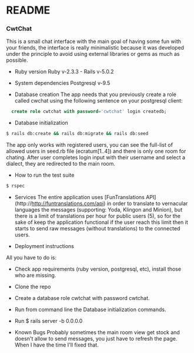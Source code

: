 # README

### CwtChat
This is a small chat interface with the main goal of having some fun with your friends, the interface is really minimalistic because it was developed under the principle to avoid using external libraries or gems as much as possible.

* Ruby version
Ruby v-2.3.3 - Rails v-5.0.2

* System dependencies
Postgresql v-9.5

* Database creation
The app needs that you previously create a role called cwchat using the following sentence on your postgresql client:

```sql
  create role cwtchat with password='cwtchat' login createdb;
```

* Database initialization
```sh
$ rails db:create && rails db:migrate && rails db:seed
```
The app only works with registered users, you can see the full-list of allowed users in seed.rb file (ecratum[1..4]) and there is only one room for chating. After user completes login input with their username and select a dialect, they are redirected to the main room.

* How to run the test suite
```sh
$ rspec
```

* Services
The entire application uses [FunTranslations API] (http://http://funtranslations.com/api) in order to translate to vernacular languages the messages (supporting: Yoda, Klingon and Minion), but there is a limit of translations per hour for public users (5), so for the sake of keep the application functional if the user reach this limit then it starts to send raw messages (without translations) to the connected users.

* Deployment instructions

All you have to do is:
* Check app requirements (ruby version, postgresql, etc), install those who are missing.
* Clone the repo
* Create a database role cwtchat with password cwtchat.
* Run from command line the Database initialization commands.
* Run $ rails server -b 0.0.0.0

* Known Bugs
Probably sometimes the main room view get stock and doesn't allow to send messages, you just have to refresh the page. When I have the time I'll fixed that.
